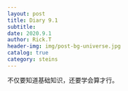 ```yaml
---
layout: post
title: Diary 9.1
subtitle: 
date: 2020.9.1
author: Rick.T
header-img: img/post-bg-universe.jpg
catalog: true
category: steins
---
```


不仅要知道基础知识，还要学会算才行。
